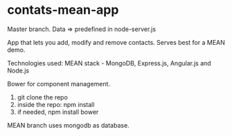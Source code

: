 # contats-mean-app
Master branch.
Data => predefined in node-server.js

App that lets you add, modify and remove contacts. Serves best for a MEAN demo.

Technologies used:
MEAN stack - MongoDB, Express.js, Angular.js and Node.js

Bower for component management.

1. git clone the repo
2. inside the repo: npm install
3. if needed, npm install bower

MEAN branch uses mongodb as database.
